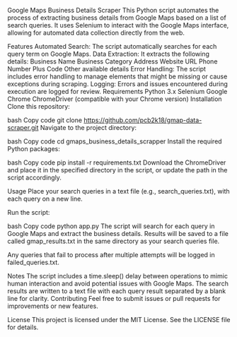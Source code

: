 Google Maps Business Details Scraper
This Python script automates the process of extracting business details from Google Maps based on a list of search queries. It uses Selenium to interact with the Google Maps interface, allowing for automated data collection directly from the web.

Features
Automated Search: The script automatically searches for each query term on Google Maps.
Data Extraction: It extracts the following details:
Business Name
Business Category
Address
Website URL
Phone Number
Plus Code
Other available details
Error Handling: The script includes error handling to manage elements that might be missing or cause exceptions during scraping.
Logging: Errors and issues encountered during execution are logged for review.
Requirements
Python 3.x
Selenium
Google Chrome
ChromeDriver (compatible with your Chrome version)
Installation
Clone this repository:

bash
Copy code
git clone https://github.com/pcb2k18/gmap-data-scraper.git
Navigate to the project directory:

bash
Copy code
cd gmaps_business_details_scrapper
Install the required Python packages:

bash
Copy code
pip install -r requirements.txt
Download the ChromeDriver and place it in the specified directory in the script, or update the path in the script accordingly.

Usage
Place your search queries in a text file (e.g., search_queries.txt), with each query on a new line.

Run the script:

bash
Copy code
python app.py
The script will search for each query in Google Maps and extract the business details. Results will be saved to a file called gmap_results.txt in the same directory as your search queries file.

Any queries that fail to process after multiple attempts will be logged in failed_queries.txt.

Notes
The script includes a time.sleep() delay between operations to mimic human interaction and avoid potential issues with Google Maps.
The search results are written to a text file with each query result separated by a blank line for clarity.
Contributing
Feel free to submit issues or pull requests for improvements or new features.

License
This project is licensed under the MIT License. See the LICENSE file for details.
